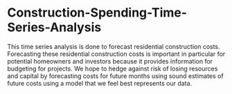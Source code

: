 # Construction-Spending-Time-Series-Analysis

This time series analysis is done to forecast residential construction costs. Forecasting these residential construction costs is important in particular for potential homeowners and investors because it provides information for budgeting for projects. We hope to hedge against risk of losing resources and capital by forecasting costs for future months using sound estimates of future costs using a model that we feel best represents our data.
